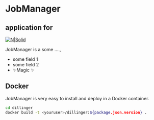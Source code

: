 # JobManager
## application for 

[![N|Solid](https://cldup.com/dTxpPi9lDf.thumb.png)](https://nodesource.com/products/nsolid)


JobManager is a some ....,

- some field 1
- some field 2
- ✨Magic ✨

## Docker

JobManager is very easy to install and deploy in a Docker container.

```sh
cd dillinger
docker build -t <youruser>/dillinger:${package.json.version} .
```
